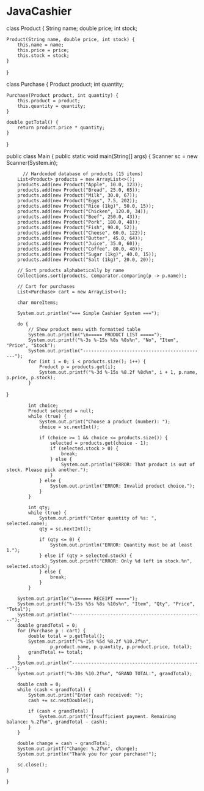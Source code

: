 # JavaCashier

class Product {
    String name;
    double price;
    int stock;

    Product(String name, double price, int stock) {
        this.name = name;
        this.price = price;
        this.stock = stock;
    }
}

class Purchase {
    Product product;
    int quantity;

    Purchase(Product product, int quantity) {
        this.product = product;
        this.quantity = quantity;
    }

    double getTotal() {
        return product.price * quantity;
    }
}

public class Main {
    public static void main(String[] args) {
        Scanner sc = new Scanner(System.in);

          // Hardcoded database of products (15 items)
        List<Product> products = new ArrayList<>();
        products.add(new Product("Apple", 10.0, 123));
        products.add(new Product("Bread", 25.0, 65));
        products.add(new Product("Milk", 30.0, 67));
        products.add(new Product("Eggs", 7.5, 202));
        products.add(new Product("Rice (1kg)", 50.0, 15));
        products.add(new Product("Chicken", 120.0, 34));
        products.add(new Product("Beef", 250.0, 43));
        products.add(new Product("Pork", 180.0, 48));
        products.add(new Product("Fish", 90.0, 52));
        products.add(new Product("Cheese", 60.0, 122));
        products.add(new Product("Butter", 45.0, 64));
        products.add(new Product("Juice", 35.0, 60));
        products.add(new Product("Coffee", 80.0, 40));
        products.add(new Product("Sugar (1kg)", 40.0, 15));
        products.add(new Product("Salt (1kg)", 20.0, 20));

        // Sort products alphabetically by name
        Collections.sort(products, Comparator.comparing(p -> p.name));

        // Cart for purchases
        List<Purchase> cart = new ArrayList<>();

        char moreItems;

        System.out.println("=== Simple Cashier System ===");

        do {
            // Show product menu with formatted table
            System.out.println("\n===== PRODUCT LIST =====");
            System.out.printf("%-3s %-15s %8s %8s%n", "No", "Item", "Price", "Stock");
            System.out.println("---------------------------------------------");
            for (int i = 0; i < products.size(); i++) {
                Product p = products.get(i);
                System.out.printf("%-3d %-15s %8.2f %8d%n", i + 1, p.name, p.price, p.stock);
            }

}

            int choice;
            Product selected = null;
            while (true) {
                System.out.print("Choose a product (number): ");
                choice = sc.nextInt();

                if (choice >= 1 && choice <= products.size()) {
                    selected = products.get(choice - 1);
                    if (selected.stock > 0) {
                        break;
                    } else {
                        System.out.println("ERROR: That product is out of stock. Please pick another.");
                    }
                } else {
                    System.out.println("ERROR: Invalid product choice.");
                }
            } 
            
            int qty;
            while (true) {
                System.out.printf("Enter quantity of %s: ", selected.name);
                qty = sc.nextInt();

                if (qty <= 0) {
                    System.out.println("ERROR: Quantity must be at least 1.");
                } else if (qty > selected.stock) {
                    System.out.printf("ERROR: Only %d left in stock.%n", selected.stock);
                } else {
                    break;
                }
            }

        System.out.println("\n===== RECEIPT =====");
        System.out.printf("%-15s %5s %8s %10s%n", "Item", "Qty", "Price", "Total");
        System.out.println("------------------------------------------------");
        double grandTotal = 0;
        for (Purchase p : cart) {
            double total = p.getTotal();
            System.out.printf("%-15s %5d %8.2f %10.2f%n",
                    p.product.name, p.quantity, p.product.price, total);
            grandTotal += total;
        }
        System.out.println("------------------------------------------------");
        System.out.printf("%-30s %10.2f%n", "GRAND TOTAL:", grandTotal);

        double cash = 0;
        while (cash < grandTotal) {
            System.out.print("Enter cash received: ");
            cash += sc.nextDouble();

            if (cash < grandTotal) {
                System.out.printf("Insufficient payment. Remaining balance: %.2f%n", grandTotal - cash);
            }
        }

        double change = cash - grandTotal;
        System.out.printf("Change: %.2f%n", change);
        System.out.println("Thank you for your purchase!");
         
        sc.close();
    }
}
  
